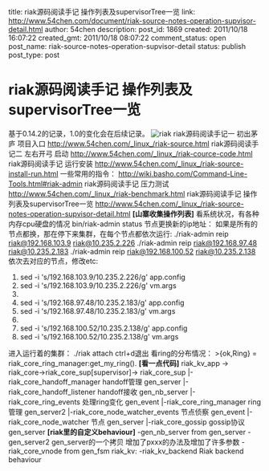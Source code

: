 title: riak源码阅读手记 操作列表及supervisorTree一览
link: http://www.54chen.com/document/riak-source-notes-operation-supvisor-detail.html
author: 54chen
description: 
post_id: 1869
created: 2011/10/18 16:07:22
created_gmt: 2011/10/18 08:07:22
comment_status: open
post_name: riak-source-notes-operation-supvisor-detail
status: publish
post_type: post

# riak源码阅读手记 操作列表及supervisorTree一览

基于0.14.2的记录，1.0的变化会在后续记录。 ![riak](http://wiki.basho.com/images/logo_wiki.png) riak源码阅读手记一 初出茅庐 项目入口 <http://www.54chen.com/_linux_/riak-source.html> riak源码阅读手记二 左右开弓 启动 <http://www.54chen.com/_linux_/riak-cource-code.html> riak源码阅读手记 运行安装 <http://www.54chen.com/_linux_/riak-source-install-run.html> 一些常用的指令： <http://wiki.basho.com/Command-Line-Tools.html#riak-admin> riak源码阅读手记 压力测试 <http://www.54chen.com/_linux_/riak-benchmark.html> riak源码阅读手记 操作列表及supervisorTree一览 <http://www.54chen.com/_linux_/riak-source-notes-operation-supvisor-detail.html> **[山寨收集操作列表]** 看系统状况，有各种内存cpu硬盘的情况 bin/riak-admin status 节点更换新的ip地址： 如果是所有的节点都换，那在停下来集群，在每个节点都依次运行: ./riak-admin reip riak@192.168.103.9 riak@10.235.2.226 ./riak-admin reip riak@192.168.97.48 riak@10.235.2.183 ./riak-admin reip riak@192.168.100.52 riak@10.235.2.138 依次去对应的节点，修改etc: 

  1. sed -i 's/192.168.103.9/10.235.2.226/g' app.config  
  2. sed -i 's/192.168.103.9/10.235.2.226/g' vm.args  
  3.   
  4. sed -i 's/192.168.97.48/10.235.2.183/g' app.config  
  5. sed -i 's/192.168.97.48/10.235.2.183/g' vm.args  
  6.   
  7. sed -i 's/192.168.100.52/10.235.2.138/g' app.config  
  8. sed -i 's/192.168.100.52/10.235.2.138/g' vm.args   

进入运行着的集群： ./riak attach ctrl+d退出 看ring的分布情况： >{ok,Ring} = riak_core_ring_manager:get_my_ring(). **[看一点代码]** riak_kv_app -> riak_core->riak_core_sup[supervisor]-> riak_core_sup |-riak_core_handoff_manager handoff管理 gen_server |-riak_core_handoff_listener handoff接收 gen_nb_server |-riak_core_ring_events 处理ring变化 gen_event |-riak_core_ring_manager ring管理 gen_server2 |-riak_core_node_watcher_events 节点侦察 gen_event |-riak_core_node_watcher 节点 gen_server |-riak_core_gossip gossip协议 gen_server **[riak里的自定义behaviour]** -gen_nb_server from gen_server -gen_server2 gen_server的一个拷贝 增加了pxxx的办法及增加了许多参数 -riak_core_vnode from gen_fsm riak_kv: -riak_kv_backend Riak backend behaviour